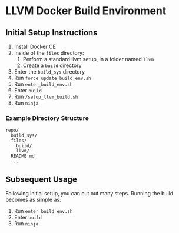 # LLVM Docker Build Environment

## Initial Setup Instructions

1. Install Docker CE
2. Inside of the `files` directory:
   1. Perform a standard llvm setup, in a folder named `llvm`
   2. Create a `build` directory
3. Enter the `build_sys` directory
4. Run `force_update_build_env.sh`
5. Run `enter_build_env.sh`
6. Enter `build`
7. Run `/setup_llvm_build.sh`
8. Run `ninja`

### Example Directory Structure

```
repo/
  build_sys/
  files/
    build/
    llvm/
  README.md
  ...
```

## Subsequent Usage

Following initial setup, you can cut out many steps.
Running the build becomes as simple as:
1. Run `enter_build_env.sh`
2. Enter `build`
3. Run `ninja`
